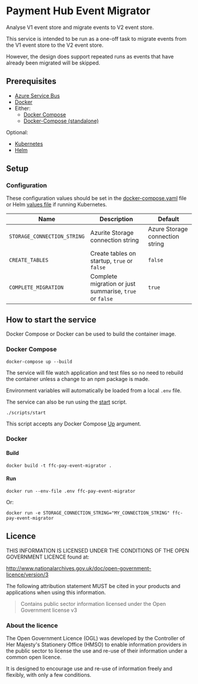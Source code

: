 # Payment Hub Event Migrator

Analyse V1 event store and migrate events to V2 event store.

This service is intended to be run as a one-off task to migrate events from the V1 event store to the V2 event store.

However, the design does support repeated runs as events that have already been migrated will be skipped.

## Prerequisites

- [Azure Service Bus](https://docs.microsoft.com/en-us/azure/service-bus-messaging/)
- [Docker](https://www.docker.com/)
- Either:
  - [Docker Compose](https://docs.docker.com/compose/install/linux/#install-the-plugin-manually)
  - [Docker-Compose (standalone)](https://docs.docker.com/compose/install/other/)

Optional:
- [Kubernetes](https://kubernetes.io/)
- [Helm](https://helm.sh/)

## Setup

### Configuration

These configuration values should be set in the [docker-compose.yaml](docker-compose.yaml) file or Helm [values file](helm/ffc-pay-event-hub/values.yaml) if running Kubernetes.

| Name | Description | Default |
| ---| --- | --- |
| `STORAGE_CONNECTION_STRING` | Azurite Storage connection string | Azure Storage connection string |
| `CREATE_TABLES` | Create tables on startup, `true` or `false` | `false` |
| `COMPLETE_MIGRATION` | Complete migration or just summarise, `true` or `false` | `true` |

## How to start the service

Docker Compose or Docker can be used to build the container image.

### Docker Compose


```
docker-compose up --build
```

The service will file watch application and test files so no need to rebuild the container unless a change to an npm package is made.

Environment variables will automatically be loaded from a local `.env` file.

The service can also be run using the [start](scripts/start) script.
```
./scripts/start
```

This script accepts any Docker Compose [Up](https://docs.docker.com/engine/reference/commandline/compose_up/) argument.

### Docker

#### Build

```
docker build -t ffc-pay-event-migrator .
```

#### Run

```
docker run --env-file .env ffc-pay-event-migrator
```
Or:
```
docker run -e STORAGE_CONNECTION_STRING="MY_CONNECTION_STRING" ffc-pay-event-migrator 
```

## Licence

THIS INFORMATION IS LICENSED UNDER THE CONDITIONS OF THE OPEN GOVERNMENT LICENCE found at:

<http://www.nationalarchives.gov.uk/doc/open-government-licence/version/3>

The following attribution statement MUST be cited in your products and applications when using this information.

> Contains public sector information licensed under the Open Government license v3

### About the licence

The Open Government Licence (OGL) was developed by the Controller of Her Majesty's Stationery Office (HMSO) to enable information providers in the public sector to license the use and re-use of their information under a common open licence.

It is designed to encourage use and re-use of information freely and flexibly, with only a few conditions.

